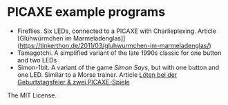 # PICAXE example programs

* Fireflies. Six LEDs, connected to a PICAXE with Charlieplexing. Article [Glühwürmchen im Marmeladenglas]](https://tinkerthon.de/2011/03/gluhwurmchen-im-marmeladenglas/)
* Tamagotchi. A simplified variant of the late 1990s classic for one button and two LEDs
* Simon-1bit. A variant of the game _Simon Says_, but with one button and one LED. Similar to a Morse trainer. Article [Löten bei der Geburtstagsfeier & zwei PICAXE-Spiele](https://meetup.codekulturbonn.de/groups/1/discussions/61)

The MIT License.
